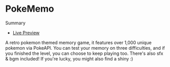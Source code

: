 # PokeMemo

Summary

- [Live Preview]()

A retro pokemon themed memory game, it features over 1,000 unique pokemon via PokeAPI. You can test your memory on three difficulties, and if you finished the level, you can choose to keep playing too. There's also sfx & bgm included! If you're lucky, you might also find a shiny :)
